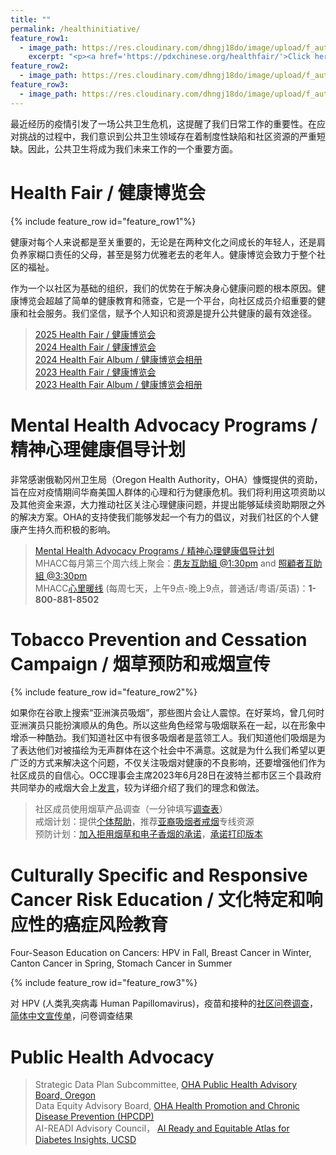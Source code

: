 ```yaml
---
title: ""
permalink: /healthinitiative/
feature_row1:
  - image_path: https://res.cloudinary.com/dhngj18do/image/upload/f_auto,q_auto/v1/images/activities/2025fairflyer
    excerpt: "<p><a href='https://pdxchinese.org/healthfair/'>Click here to see details</a></p>"
feature_row2:
  - image_path: https://res.cloudinary.com/dhngj18do/image/upload/f_auto,q_auto/v1/images/activities/occ_nsnv
feature_row3:
  - image_path: https://res.cloudinary.com/dhngj18do/image/upload/f_auto,q_auto/v1/images/activities/occ_hpv
---
```


最近经历的疫情引发了一场公共卫生危机，这提醒了我们日常工作的重要性。在应对挑战的过程中，我们意识到公共卫生领域存在着制度性缺陷和社区资源的严重短缺。因此，公共卫生将成为我们未来工作的一个重要方面。

# Health Fair / 健康博览会

{% include feature_row id="feature_row1"%}

健康对每个人来说都是至关重要的，无论是在两种文化之间成长的年轻人，还是肩负养家糊口责任的父母，甚至是努力优雅老去的老年人。健康博览会致力于整个社区的福祉。

作为一个以社区为基础的组织，我们的优势在于解决身心健康问题的根本原因。健康博览会超越了简单的健康教育和筛查，它是一个平台，向社区成员介绍重要的健康和社会服务。我们坚信，赋予个人知识和资源是提升公共健康的最有效途径。

>[2025 Health Fair / 健康博览会](https://pdxchinese.org/healthfair/)  
>[2024 Health Fair / 健康博览会](https://pdxchinese.org/healthfair_2024/)  
>[2024 Health Fair Album / 健康博览会相册](https://pdxchinese.org/community_health_fair_2024/)  
>[2023 Health Fair / 健康博览会](https://pdxchinese.org/healthfair_2023/)  
>[2023 Health Fair Album / 健康博览会相册](https://pdxchinese.org/community_health_fair_2023/)  

# Mental Health Advocacy Programs / 精神心理健康倡导计划

非常感谢俄勒冈州卫生局（Oregon Health Authority，OHA）慷慨提供的资助，旨在应对疫情期间华裔美国人群体的心理和行为健康危机。我们将利用这项资助以及其他资金来源，大力推动社区关注心理健康问题，并提出能够延续资助期限之外的解决方案。OHA的支持使我们能够发起一个有力的倡议，对我们社区的个人健康产生持久而积极的影响。

>[Mental Health Advocacy Programs / 精神心理健康倡导计划](https://pdxchinese.org/mentalhealth/)  
>MHACC每月第三个周六线上聚会：[患友互助組 @1:30pm](https://zoom.us/j/91311874702?pwd=VzJkNm5wSTJ0TnFXTmtObC9heVg1UT09) and [照顧者互助組 @3:30pm](https://zoom.us/j/7413232578)  
>MHACC[心里暖线](https://www.mhacc-usa.org/zh-tw/mhacc-warm-line-program) (每周七天，上午9点-晚上9点，普通话/粤语/英语)：**1-800-881-8502**  

# Tobacco Prevention and Cessation Campaign / 烟草预防和戒烟宣传

{% include feature_row id="feature_row2"%}

如果你在谷歌上搜索“亚洲演员吸烟”，那些图片会让人震惊。在好莱坞，曾几何时亚洲演员只能扮演顺从的角色。所以这些角色经常与吸烟联系在一起，以在形象中增添一种酷劲。我们知道社区中有很多吸烟者是蓝领工人。我们知道他们吸烟是为了表达他们对被描绘为无声群体在这个社会中不满意。这就是为什么我们希望以更广泛的方式来解决这个问题，不仅关注吸烟对健康的不良影响，还要增强他们作为社区成员的自信心。OCC理事会主席2023年6月28日在波特兰都市区三个县政府共同举办的戒烟大会上[发言](/assets/pdf/speech_on_tobacco.pdf)，较为详细介绍了我们的理念和做法。

>社区成员使用烟草产品调查（一分钟填写[调查表](https://docs.google.com/forms/d/e/1FAIpQLSeF3BPH9R1RbkrNtEkcEVKpzeQoUtT2aPdvUWfok0nJTvRCEA/viewform?usp=sf_link)）  
>戒烟计划：提供[个体帮助](https://docs.google.com/forms/d/e/1FAIpQLScXadBaZg-PdM3LbFf2r-eo_nhXYzptnxt-Su1_Qlf_ASU0gw/viewform?usp=sf_link)，推荐[亚裔吸烟者戒烟](https://www.asiansmokersquitline.org/)专线资源  
>预防计划：[加入拒用烟草和电子香烟的承诺](https://docs.google.com/forms/d/e/1FAIpQLSeXi9pIxzAE7655rQRaq849D0swRK_nWTkQnPOKDZjSnbdrQA/viewform?usp=sf_link)，[承诺打印版本](/assets/pdf/NSNV_Pledge.pdf)  

# Culturally Specific and Responsive Cancer Risk Education / 文化特定和响应性的癌症风险教育

Four-Season Education on Cancers: HPV in Fall, Breast Cancer in Winter, Canton Cancer in Spring, Stomach Cancer in Summer  

{% include feature_row id="feature_row3"%}

对 HPV (人类乳突病毒 Human Papillomavirus)，疫苗和接种的[社区问卷调查](https://docs.google.com/forms/d/e/1FAIpQLSfBLNIl1qobNfjZtJB1fpB5U7LdaQBUdCqqsAEL_jjHpd1inA/viewform?usp=sf_link)，[简体中文宣传单](/assets/pdf/hpv_chinese.pdf)，问卷调查结果

# Public Health Advocacy

>Strategic Data Plan Subcommittee, [OHA Public Health Advisory Board, Oregon](https://www.oregon.gov/oha/ph/about/pages/ophab.aspx)  
>Data Equity Advisory Board, [OHA Health Promotion and Chronic Disease Prevention (HPCDP)](https://www.oregon.gov/oha/ph/diseasesconditions/chronicdisease/pages/index.aspx)  
>AI-READI Advisory Council， [AI Ready and Equitable Atlas for Diabetes Insights, UCSD](https://shileyeye.ucsd.edu/research/ai_readi)  
